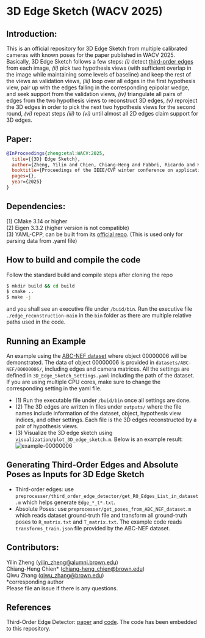 # 3D Edge Sketch (WACV 2025)

## Introduction:
This is an official repository for 3D Edge Sketch from multiple calibrated cameras with known poses for the paper published in WACV 2025. Basically, 3D Edge Sketch follows a few steps: _(i)_ detect [third-order edges](https://github.com/C-H-Chien/Third-Order-Edge-Detector) from each image, _(ii)_ pick two hypothesis views (with sufficient overlap in the image while maintaining some levels of baseline) and keep the rest of the views as validation views, _(iii)_ loop over all edges in the first hypothesis view, pair up with the edges falling in the corresponding epipolar wedge, and seek support from the validation views, _(iv)_ triangulate all pairs of edges from the two hypothesis views to reconstruct 3D edges, _(v)_ reproject the 3D edges in order to pick the next two hypothesis views for the second round, _(vi)_ repeat steps _(iii)_ to _(vi)_ until almost all 2D edges claim support for 3D edges. <br />

## Paper:
```BibTeX
@InProceedings{zheng:etal:WACV:2025,
  title={{3D} Edge Sketch},
  author={Zheng, Yilin and Chien, Chiang-Heng and Fabbri, Ricardo and Kimia, Benjamin},
  booktitle={Proceedings of the IEEE/CVF winter conference on applications of computer vision (WACV)},
  pages={},
  year={2025}
}
```

## Dependencies:
(1) CMake 3.14 or higher <br />
(2) Eigen 3.3.2 (higher version is not compatible) <br />
(3) YAML-CPP, can be built from its [official repo](https://github.com/jbeder/yaml-cpp). (This is used only for parsing data from .yaml file) <br />

## How to build and compile the code
Follow the standard build and compile steps after cloning the repo
```bash
$ mkdir build && cd build
$ cmake ..
$ make -j
```
and you shall see an executive file under ``/buid/bin``. Run the executive file ``./edge_reconstruction-main`` in the ``bin`` folder as there are multiple relative paths used in the code. <br />

## Running an Example
An example using the [ABC-NEF dataset](https://github.com/yunfan1202/NEF_code?tab=readme-ov-file#evergreen_treedataset) where object 00000006 will be demonstrated. The data of object 00000006 is provided in ``datasets/ABC-NEF/00000006/``, including edges and camera matrices. All the settings are defined in ``3D_Edge_Sketch_Settings.yaml`` including the path of the dataset. If you are using multiple CPU cores, make sure to change the corresponding setting in the yaml file.
- (1) Run the executable file under ``/buid/bin`` once all settings are done.
- (2) The 3D edges are written in files under ``outputs/`` where the file names include information of the dataset, object, hypothesis view indices, and other settings. Each file is the 3D edges reconstructed by a pair of hypothesis views. <br />
- (3) Visualize the 3D edge sketch using ``visualization/plot_3D_edge_sketch.m``. Below is an example result:
![example-00000006](https://github.com/C-H-Chien/3D_Edge_Sketch/doc/00000006.png)

## Generating Third-Order Edges and Absolute Poses as Inputs for 3D Edge Sketch
- Third-order edges: use ``preprocesser/third_order_edge_detector/get_RO_Edges_List_in_dataset.m`` which helps generate ``Edge_*_t*.txt``.
- Absolute Poses: use ``preprocesser/get_poses_from_ABC_NEF_dataset.m`` which reads dataset ground-truth file and transform all ground-truth poses to ``R_matrix.txt`` and ``T_matrix.txt``. The example code reads ``transforms_train.json`` file provided by the ABC-NEF dataset.

## Contributors:
Yilin Zheng (yilin_zheng@alumni.brown.edu) <br />
Chiang-Heng Chien* (chiang-heng_chien@brown.edu) <br />
Qiwu Zhang (qiwu_zhang@brown.edu) <br />
*corresponding author <br />
Please file an issue if there is any questions.

## References
Third-Order Edge Detector: [paper](https://ieeexplore.ieee.org/abstract/document/8382271) and [code](https://github.com/C-H-Chien/Third-Order-Edge-Detector). The code has been embedded to this repository.


